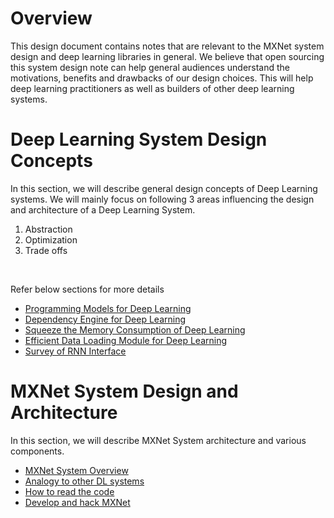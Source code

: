 # Overview

This design document contains notes that are relevant to the MXNet system design and deep learning libraries in general. We believe that open sourcing this system design note can help general audiences understand the  motivations, benefits and drawbacks of our design choices. This will help deep learning practitioners as well as builders of other deep learning systems.

# Deep Learning System Design Concepts

In this section, we will describe general design concepts of Deep Learning systems. We will mainly focus on following 3 areas influencing the design and architecture of a Deep Learning System.
1. Abstraction
2. Optimization
3. Trade offs


&nbsp;

Refer below sections for more details
* [Programming Models for Deep Learning](http://mxnet.io/architecture/program_model.html)
* [Dependency Engine for Deep Learning](http://mxnet.io/architecture/note_engine.html)
* [Squeeze the Memory Consumption of Deep Learning](http://mxnet.io/architecture/note_memory.html)
* [Efficient Data Loading Module for Deep Learning](http://mxnet.io/architecture/note_data_loading.html)
* [Survey of RNN Interface](http://mxnet.io/architecture/rnn_interface.html)

# MXNet System Design and Architecture

In this section, we will describe MXNet System architecture and various components.
* [MXNet System Overview](http://mxnet.io/architecture/overview.html)
* [Analogy to other DL systems](http://mxnet.io/architecture/analogy.html)
* [How to read the code](http://mxnet.io/architecture/read_code.html)
* [Develop and hack MXNet](http://mxnet.io/how_to/develop_and_hack.html)




